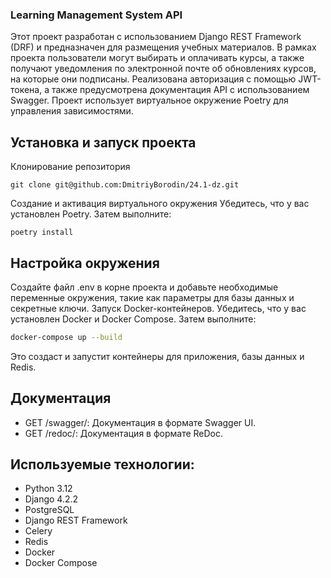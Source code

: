 ### Learning Management System API
Этот проект разработан с использованием Django REST Framework (DRF) и предназначен для размещения учебных материалов. В рамках проекта пользователи могут выбирать и оплачивать курсы, а также получают уведомления по электронной почте об обновлениях курсов, на которые они подписаны. Реализована авторизация с помощью JWT-токена, а также предусмотрена документация API с использованием Swagger. Проект использует виртуальное окружение Poetry для управления зависимостями.

## Установка и запуск проекта
Клонирование репозитория
```
git clone git@github.com:DmitriyBorodin/24.1-dz.git
```

Создание и активация виртуального окружения Убедитесь, что у вас установлен Poetry.
Затем выполните:
```
poetry install
```

## Настройка окружения

Создайте файл .env в корне проекта и добавьте необходимые переменные окружения, такие как параметры
для базы данных и секретные ключи.
Запуск Docker-контейнеров. Убедитесь, что у вас установлен Docker и Docker Compose. Затем выполните:

``` bash
docker-compose up --build
```
Это создаст и запустит контейнеры для приложения, базы данных и Redis.

## Документация
 - GET /swagger/: Документация в формате Swagger UI.
 - GET /redoc/: Документация в формате ReDoc.
## Используемые технологии:
 - Python 3.12
 - Django 4.2.2
 - PostgreSQL
 - Django REST Framework
 - Celery
 - Redis
 - Docker
 - Docker Compose
